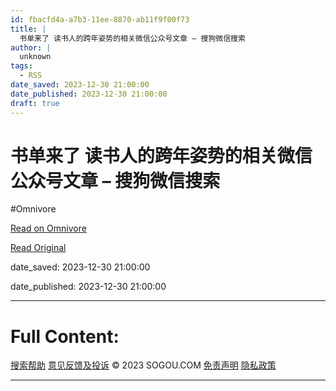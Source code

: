 ```yaml
---
id: fbacfd4a-a7b3-11ee-8870-ab11f9f00f73
title: |
  书单来了 读书人的跨年姿势的相关微信公众号文章 – 搜狗微信搜索
author: |
  unknown
tags:
  - RSS
date_saved: 2023-12-30 21:00:00
date_published: 2023-12-30 21:00:00
draft: true
---
```


# 书单来了 读书人的跨年姿势的相关微信公众号文章 – 搜狗微信搜索
#Omnivore

[Read on Omnivore](https://omnivore.app/me/-18cbeec2056)

[Read Original](http://weixin.sogou.com/weixin?query=%E4%B9%A6%E5%8D%95%E6%9D%A5%E4%BA%86+%E8%AF%BB%E4%B9%A6%E4%BA%BA%E7%9A%84%E8%B7%A8%E5%B9%B4%E5%A7%BF%E5%8A%BF&type=2)

date_saved: 2023-12-30 21:00:00

date_published: 2023-12-30 21:00:00

--- 

# Full Content: 

[搜索帮助](http://help.sogou.com/) [意见反馈及投诉](http://fankui.help.sogou.com/index.php/web/web/index/type/4) © 2023 SOGOU.COM [免责声明](http://www.sogou.com/docs/terms.htm) [隐私政策](http://corp.sogou.com/private.html) 

---

